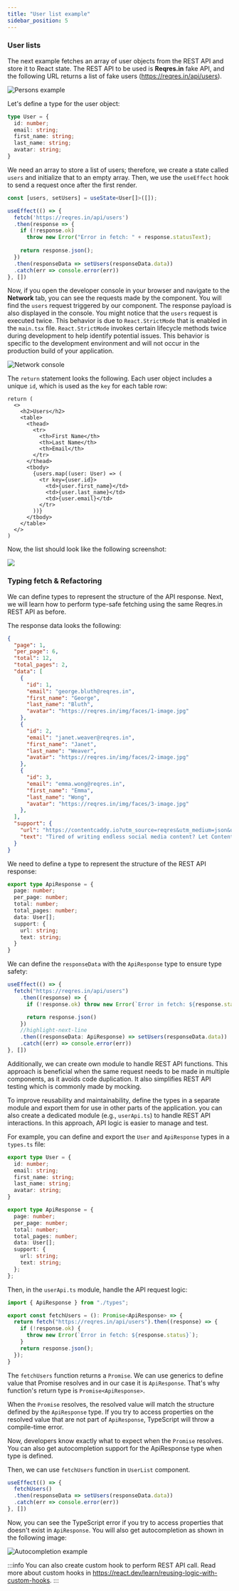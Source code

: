 ```yaml
---
title: "User list example"
sidebar_position: 5
---
```


### User lists
The next example fetches an array of user objects from the REST API and store it to React state. The REST API to be used is **Reqres.in** fake API, and the following URL returns a list of fake users (https://reqres.in/api/users).

![Persons example](./img/persons.png)

Let's define a type for the user object:

```ts
type User = {
  id: number;
  email: string;
  first_name: string;
  last_name: string;
  avatar: string;
}
```
We need an array to store a list of users; therefore, we create a state called `users` and initialize that to an empty array. Then, we use the `useEffect` hook to send a request once after the first render.
```ts
const [users, setUsers] = useState<User[]>([]);

useEffect(() => {
  fetch('https://reqres.in/api/users')
  .then(response => {
    if (!response.ok)
      throw new Error("Error in fetch: " + response.statusText);
  
    return response.json();
  })
  .then(responseData => setUsers(responseData.data))
  .catch(err => console.error(err))
}, [])
```
Now, if you open the developer console in your browser and navigate to the **Network** tab, you can see the requests made by the component. You will find the `users` request triggered by our component. The response payload is also displayed in the console. You might notice that the `users` request is executed twice. This behavior is due to `React.StrictMode` that is enabled in the `main.tsx` file. `React.StrictMode` invokes certain lifecycle methods twice during development to help identify potential issues. This behavior is specific to the development environment and will not occur in the production build of your application.

![Network console](./img/networking.png)

The `return` statement looks the following. Each user object includes a unique `id`, which is used as the `key` for each table row:
```tsx
return (
  <>
    <h2>Users</h2>
    <table>
      <thead>
        <tr>
          <th>First Name</th>
          <th>Last Name</th>
          <th>Email</th>
        </tr>
      </thead>
      <tbody>
        {users.map((user: User) => (
          <tr key={user.id}>
            <td>{user.first_name}</td>
            <td>{user.last_name}</td>
            <td>{user.email}</td>
          </tr>
        ))}
      </tbody>
    </table>
  </>
)
```
Now, the list should look like the following screenshot:

![](./img/persons2.png)

### Typing fetch & Refactoring
We can define types to represent the structure of the API response. Next, we will learn how to perform type-safe fetching using the same Reqres.in REST API as before. 

The response data looks the following:
```json
{
  "page": 1,
  "per_page": 6,
  "total": 12,
  "total_pages": 2,
  "data": [
    {
      "id": 1,
      "email": "george.bluth@reqres.in",
      "first_name": "George",
      "last_name": "Bluth",
      "avatar": "https://reqres.in/img/faces/1-image.jpg"
    },
    {
      "id": 2,
      "email": "janet.weaver@reqres.in",
      "first_name": "Janet",
      "last_name": "Weaver",
      "avatar": "https://reqres.in/img/faces/2-image.jpg"
    },
    {
      "id": 3,
      "email": "emma.wong@reqres.in",
      "first_name": "Emma",
      "last_name": "Wong",
      "avatar": "https://reqres.in/img/faces/3-image.jpg"
    },
  ],
  "support": {
    "url": "https://contentcaddy.io?utm_source=reqres&utm_medium=json&utm_campaign=referral",
    "text": "Tired of writing endless social media content? Let Content Caddy generate it for you."
  }
}
```
We need to define a type to represent the structure of the REST API response:
```ts
export type ApiResponse = {
  page: number;
  per_page: number;
  total: number;
  total_pages: number;
  data: User[];
  support: {
    url: string;
    text: string;
  }
}
```
We can define the `responseData` with the `ApiResponse` type to ensure type safety:
```ts
useEffect(() => {
  fetch("https://reqres.in/api/users")
    .then((response) => {
      if (!response.ok) throw new Error(`Error in fetch: ${response.status}`)

      return response.json()
    })
    //highlight-next-line
    .then((responseData: ApiResponse) => setUsers(responseData.data))
    .catch((err) => console.error(err))
}, [])
```
Additionally, we can create own module to handle REST API functions. This approach is beneficial when the same request needs to be made in multiple components, as it avoids code duplication. It also simplifies REST API testing which is commonly made by mocking.

To improve reusability and maintainability, define the types in a separate module and export them for use in other parts of the application. you can also create a dedicated module (e.g., `userApi.ts`) to handle REST API interactions. In this approach, API logic is easier to manage and test.

For example, you can define and export the `User` and  `ApiResponse` types in a `types.ts` file:
```ts title="types.ts"
export type User = {
  id: number;
  email: string;
  first_name: string;
  last_name: string;
  avatar: string;
}

export type ApiResponse = {
  page: number;
  per_page: number;
  total: number;
  total_pages: number;
  data: User[];
  support: {
    url: string;
    text: string;
  };
};
```
Then, in the `userApi.ts` module, handle the API request logic:
```ts
import { ApiResponse } from "./types";

export const fetchUsers = (): Promise<ApiResponse> => {
  return fetch("https://reqres.in/api/users").then((response) => {
    if (!response.ok) {
      throw new Error(`Error in fetch: ${response.status}`);
    }
    return response.json();
  });
}
```
The `fetchUsers` function returns a `Promise`. We can use generics to define value that Promise resolves and in our case it is `ApiResponse`. That's why function's return type is `Promise<ApiResponse>`.

When the `Promise` resolves, the resolved value will match the structure defined by the `ApiResponse` type. If you try to access properties on the resolved value that are not part of `ApiResponse`, TypeScript will throw a compile-time error.

Now, developers know exactly what to expect when the `Promise` resolves. You can also get autocompletion support for the ApiResponse type when type is defined.

Then, we can use `fetchUsers` function in `UserList` component.
```ts
useEffect(() => {
  fetchUsers()
  .then(responseData => setUsers(responseData.data))
  .catch(err => console.error(err))
}, [])
```
Now, you can see the TypeScript error if you try to access properties that doesn't exist in `ApiResponse`. You will also get autocompletion as shown in the following image:

![Autocompletion example](./img/api_response.png)

:::info
You can also create custom hook to perform REST API call. Read more about custom hooks in https://react.dev/learn/reusing-logic-with-custom-hooks.
:::